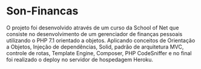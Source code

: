 # Son-Financas
O projeto foi desenvolvido através de um curso da School of Net que consiste no desenvolvimento de um gerenciador de finanças pessoais utilizando o PHP 7.1 orientado a objetos. Aplicando conceitos de Orientação a Objetos, Injeção de dependências, Solid, padrão de arquitetura MVC, controle de rotas, Template Engine, Composer, PHP CodeSniffer e no final foi realizado o deploy no servidor de hospedagem Heroku.
